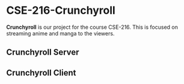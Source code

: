 # CSE-216-Crunchyroll
<b>Crunchyroll</b> is our project for the course CSE-216. This is focused on streaming anime and manga to the viewers.

## Crunchyroll Server


## Crunchyroll Client
